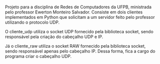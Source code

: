 Projeto para a disciplina de Redes de Computadores da UFPB, ministrada pelo professor Ewerton Monteiro Salvador. Consiste em dois clientes implementados em Python que solicitam a um servidor feito pelo professor utilizando o protocolo UDP.

O cliente_udp utiliza o socket UDP fornecido pela biblioteca socket, sendo responsável pela criação do cabeçalho UDP e IP.

Já o cliente_raw utiliza o socket RAW fornecido pela biblioteca socket, sendo responsável apenas pelo cabeçalho IP. Dessa forma, fica a cargo do programa criar o cabeçalho UDP.
